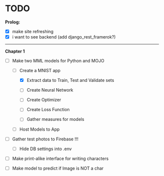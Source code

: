 # TODO

<b>Prolog:</b>

- [x] make site refreshing
- [x] i want to see backend (add django_rest_framerok?)

---

<b>Chapter 1</b>


- [ ] Make two MML models for Python and MOJO
    - [ ] Create a MNIST app
        - [X] Extract data to Train, Test and Validate sets
        - [ ] Create Neural Network
        - [ ] Create Optimizer
        - [ ] Create Loss Function
        - [ ] Gather measures for models
        
        
    - [ ] Host Models to App 


- [ ] Gather test photos to Firebase !!!
    - [ ] Hide DB settings into .env 
- [ ] Make print-alike interface for writing characters
- [ ] Make model to predict if Image is NOT a char

